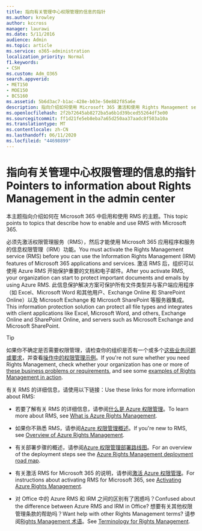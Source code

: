 ```yaml
---
title: 指向有关管理中心权限管理的信息的指针
ms.author: krowley
author: kccross
manager: laurawi
ms.date: 5/11/2016
audience: Admin
ms.topic: article
ms.service: o365-administration
localization_priority: Normal
f1.keywords:
- CSH
ms.custom: Adm_O365
search.appverid:
- MET150
- MOE150
- BCS160
ms.assetid: 5b6d3ac7-b1ac-428e-b03e-50e882f85a6e
description: 指向介绍如何使用 Microsoft 365 激活和使用 Rights Management service 的主题。
ms.openlocfilehash: 2f2b72645ab8272ba5a6b1d39bced55264df3e00
ms.sourcegitcommit: ff1d21fe5eb8eba7a65d250aa37aadc8f503a10a
ms.translationtype: MT
ms.contentlocale: zh-CN
ms.lasthandoff: 06/11/2020
ms.locfileid: "44698899"
---
```

# <a name="pointers-to-information-about-rights-management-in-the-admin-center"></a><span data-ttu-id="c6f16-103">指向有关管理中心权限管理的信息的指针</span><span class="sxs-lookup"><span data-stu-id="c6f16-103">Pointers to information about Rights Management in the admin center</span></span>

<span data-ttu-id="c6f16-104">本主题指向介绍如何在 Microsoft 365 中启用和使用 RMS 的主题。</span><span class="sxs-lookup"><span data-stu-id="c6f16-104">This topic points to topics that describe how to enable and use RMS with Microsoft 365.</span></span>
  
<span data-ttu-id="c6f16-105">必须先激活权限管理服务（RMS），然后才能使用 Microsoft 365 应用程序和服务的信息权限管理（IRM）功能。</span><span class="sxs-lookup"><span data-stu-id="c6f16-105">You must activate the Rights Management service (RMS) before you can use the Information Rights Management (IRM) features of Microsoft 365 applications and services.</span></span> <span data-ttu-id="c6f16-106">激活 RMS 后，组织可以使用 Azure RMS 开始保护重要的文档和电子邮件。</span><span class="sxs-lookup"><span data-stu-id="c6f16-106">After you activate RMS, your organization can start to protect important documents and emails by using Azure RMS.</span></span> <span data-ttu-id="c6f16-107">此信息保护解决方案可保护所有文件类型并与客户端应用程序（如 Excel、Microsoft Word 和其他用户、Exchange Online 和 SharePoint Online）以及 Microsoft Exchange 和 Microsoft SharePoint 等服务器集成。</span><span class="sxs-lookup"><span data-stu-id="c6f16-107">This information protection solution can protect all file types and integrates with client applications like Excel, Microsoft Word, and others, Exchange Online and SharePoint Online, and servers such as Microsoft Exchange and Microsoft SharePoint.</span></span>
  
> [!TIP]
> <span data-ttu-id="c6f16-108">如果你不确定是否需要权限管理，请检查你的组织是否有一个或多个[这些业务问题或要求](https://docs.microsoft.com/rights-management/understand-explore/azure-rms-problems-it-solves)，并查看[操作中的权限管理示例](https://docs.microsoft.com/rights-management/understand-explore/what-admins-users-see)。</span><span class="sxs-lookup"><span data-stu-id="c6f16-108">If you're not sure whether you need Rights Management, check whether your organization has one or more of [these business problems or requirements](https://docs.microsoft.com/rights-management/understand-explore/azure-rms-problems-it-solves), and see some [examples of Rights Management in action](https://docs.microsoft.com/rights-management/understand-explore/what-admins-users-see).</span></span> 
  
<span data-ttu-id="c6f16-109">有关 RMS 的详细信息，请使用以下链接：</span><span class="sxs-lookup"><span data-stu-id="c6f16-109">Use these links for more information about RMS:</span></span>
  
- <span data-ttu-id="c6f16-110">若要了解有关 RMS 的详细信息，请参阅[什么是 Azure 权限管理](https://docs.microsoft.com/rights-management/understand-explore/what-is-azure-rms)。</span><span class="sxs-lookup"><span data-stu-id="c6f16-110">To learn more about RMS, see [What is Azure Rights Management](https://docs.microsoft.com/rights-management/understand-explore/what-is-azure-rms).</span></span>

- <span data-ttu-id="c6f16-111">如果你不熟悉 RMS，请参阅[Azure 权限管理概述](https://docs.microsoft.com/rights-management/understand-explore/azure-rights-management)。</span><span class="sxs-lookup"><span data-stu-id="c6f16-111">If you're new to RMS, see [Overview of Azure Rights Management](https://docs.microsoft.com/rights-management/understand-explore/azure-rights-management).</span></span>

- <span data-ttu-id="c6f16-112">有关部署步骤的概述，请参阅[Azure 权限管理部署路线图](https://docs.microsoft.com/rights-management/plan-design/deployment-roadmap)。</span><span class="sxs-lookup"><span data-stu-id="c6f16-112">For an overview of the deployment steps see the [Azure Rights Management deployment road map](https://docs.microsoft.com/rights-management/plan-design/deployment-roadmap).</span></span>

- <span data-ttu-id="c6f16-113">有关激活 RMS for Microsoft 365 的说明，请参阅[激活 Azure 权限管理](https://technet.microsoft.com/library/jj658941.aspx)。</span><span class="sxs-lookup"><span data-stu-id="c6f16-113">For instructions about activating RMS for Microsoft 365, see [Activating Azure Rights Management](https://technet.microsoft.com/library/jj658941.aspx).</span></span>

- <span data-ttu-id="c6f16-114">对 Office 中的 Azure RMS 和 IRM 之间的区别有了困惑吗？</span><span class="sxs-lookup"><span data-stu-id="c6f16-114">Confused about the difference between Azure RMS and IRM in Office?</span></span> <span data-ttu-id="c6f16-115">想要有关其他权限管理条款的帮助吗？</span><span class="sxs-lookup"><span data-stu-id="c6f16-115">Want help with other Rights Management terms?</span></span> <span data-ttu-id="c6f16-116">请参阅[Rights Management 术语](https://technet.microsoft.com/library/dn595132.aspx)。</span><span class="sxs-lookup"><span data-stu-id="c6f16-116">See [Terminology for Rights Management](https://technet.microsoft.com/library/dn595132.aspx).</span></span>
